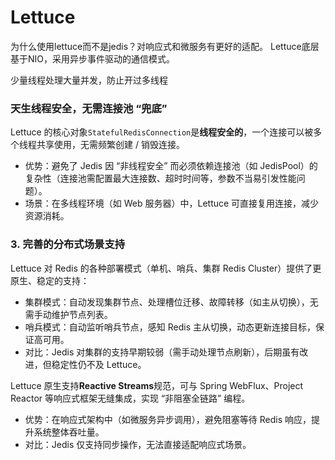 # Lettuce

为什么使用lettuce而不是jedis？对响应式和微服务有更好的适配。
Lettuce底层基于NIO，采用异步事件驱动的通信模式。

少量线程处理大量并发，防止开过多线程

### **天生线程安全，无需连接池 “兜底”**

Lettuce 的核心对象`StatefulRedisConnection`是**线程安全的**，一个连接可以被多个线程共享使用，无需频繁创建 / 销毁连接。

- 优势：避免了 Jedis 因 “非线程安全” 而必须依赖连接池（如 JedisPool）的复杂性（连接池需配置最大连接数、超时时间等，参数不当易引发性能问题）。
- 场景：在多线程环境（如 Web 服务器）中，Lettuce 可直接复用连接，减少资源消耗。

### **3. 完善的分布式场景支持**

Lettuce 对 Redis 的各种部署模式（单机、哨兵、集群 Redis Cluster）提供了更原生、稳定的支持：

- 集群模式：自动发现集群节点、处理槽位迁移、故障转移（如主从切换），无需手动维护节点列表。
- 哨兵模式：自动监听哨兵节点，感知 Redis 主从切换，动态更新连接目标，保证高可用。
- 对比：Jedis 对集群的支持早期较弱（需手动处理节点刷新），后期虽有改进，但稳定性仍不及 Lettuce。

Lettuce 原生支持**Reactive Streams**规范，可与 Spring WebFlux、Project Reactor 等响应式框架无缝集成，实现 “非阻塞全链路” 编程。

- 优势：在响应式架构中（如微服务异步调用），避免阻塞等待 Redis 响应，提升系统整体吞吐量。
- 对比：Jedis 仅支持同步操作，无法直接适配响应式场景。